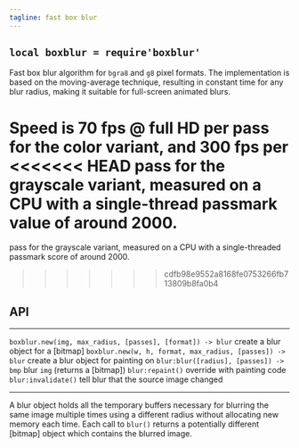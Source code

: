```yaml
---
tagline: fast box blur
---
```


## `local boxblur = require'boxblur'`

Fast box blur algorithm for `bgra8` and `g8` pixel formats.
The implementation is based on the moving-average technique, resulting in
constant time for any blur radius, making it suitable for full-screen
animated blurs.

Speed is 70 fps @ full HD per pass for the color variant, and 300 fps per
<<<<<<< HEAD
pass for the grayscale variant, measured on a CPU with a single-thread
passmark value of around 2000.
=======
pass for the grayscale variant, measured on a CPU with a single-threaded 
passmark score of around 2000.
>>>>>>> cdfb98e9552a8168fe0753266fb713809b8fa0b4

## API

------------------------------------------------------------ --------------------------------------------------
`boxblur.new(img, max_radius, [passes], [format]) -> blur`   create a blur object for a [bitmap]
`boxblur.new(w, h, format, max_radius, [passes]) -> blur`    create a blur object for painting on
`blur:blur([radius], [passes]) -> bmp`                       blur `img` (returns a [bitmap])
`blur:repaint()`                                             override with painting code
`blur:invalidate()`                                          tell blur that the source image changed
------------------------------------------------------------ --------------------------------------------------

A blur object holds all the temporary buffers necessary for blurring the same
image multiple times using a different radius without allocating new memory
each time. Each call to `blur()` returns a potentially different [bitmap]
object which contains the blurred image.
